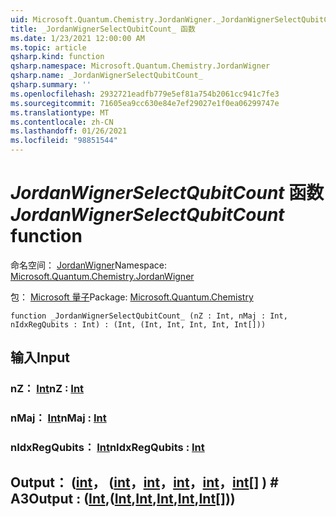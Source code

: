 ```yaml
---
uid: Microsoft.Quantum.Chemistry.JordanWigner._JordanWignerSelectQubitCount_
title: _JordanWignerSelectQubitCount_ 函数
ms.date: 1/23/2021 12:00:00 AM
ms.topic: article
qsharp.kind: function
qsharp.namespace: Microsoft.Quantum.Chemistry.JordanWigner
qsharp.name: _JordanWignerSelectQubitCount_
qsharp.summary: ''
ms.openlocfilehash: 2932721eadfb779e5ef81a754b2061cc941c7fe3
ms.sourcegitcommit: 71605ea9cc630e84e7ef29027e1f0ea06299747e
ms.translationtype: MT
ms.contentlocale: zh-CN
ms.lasthandoff: 01/26/2021
ms.locfileid: "98851544"
---
```

# <a name="_jordanwignerselectqubitcount_-function"></a><span data-ttu-id="6bc7c-102">_JordanWignerSelectQubitCount_ 函数</span><span class="sxs-lookup"><span data-stu-id="6bc7c-102">_JordanWignerSelectQubitCount_ function</span></span>

<span data-ttu-id="6bc7c-103">命名空间： [JordanWigner](xref:Microsoft.Quantum.Chemistry.JordanWigner)</span><span class="sxs-lookup"><span data-stu-id="6bc7c-103">Namespace: [Microsoft.Quantum.Chemistry.JordanWigner](xref:Microsoft.Quantum.Chemistry.JordanWigner)</span></span>

<span data-ttu-id="6bc7c-104">包： [Microsoft 量子](https://nuget.org/packages/Microsoft.Quantum.Chemistry)</span><span class="sxs-lookup"><span data-stu-id="6bc7c-104">Package: [Microsoft.Quantum.Chemistry](https://nuget.org/packages/Microsoft.Quantum.Chemistry)</span></span>




```qsharp
function _JordanWignerSelectQubitCount_ (nZ : Int, nMaj : Int, nIdxRegQubits : Int) : (Int, (Int, Int, Int, Int, Int[]))
```


## <a name="input"></a><span data-ttu-id="6bc7c-105">输入</span><span class="sxs-lookup"><span data-stu-id="6bc7c-105">Input</span></span>

### <a name="nz--int"></a><span data-ttu-id="6bc7c-106">nZ： [Int](xref:microsoft.quantum.lang-ref.int)</span><span class="sxs-lookup"><span data-stu-id="6bc7c-106">nZ : [Int](xref:microsoft.quantum.lang-ref.int)</span></span>




### <a name="nmaj--int"></a><span data-ttu-id="6bc7c-107">nMaj： [Int](xref:microsoft.quantum.lang-ref.int)</span><span class="sxs-lookup"><span data-stu-id="6bc7c-107">nMaj : [Int](xref:microsoft.quantum.lang-ref.int)</span></span>




### <a name="nidxregqubits--int"></a><span data-ttu-id="6bc7c-108">nIdxRegQubits： [Int](xref:microsoft.quantum.lang-ref.int)</span><span class="sxs-lookup"><span data-stu-id="6bc7c-108">nIdxRegQubits : [Int](xref:microsoft.quantum.lang-ref.int)</span></span>





## <a name="output--intintintintintint"></a><span data-ttu-id="6bc7c-109">Output： ([int](xref:microsoft.quantum.lang-ref.int)， ([int](xref:microsoft.quantum.lang-ref.int)，[int](xref:microsoft.quantum.lang-ref.int)，[int](xref:microsoft.quantum.lang-ref.int)，[int](xref:microsoft.quantum.lang-ref.int)，[int](xref:microsoft.quantum.lang-ref.int)[] ) # A3</span><span class="sxs-lookup"><span data-stu-id="6bc7c-109">Output : ([Int](xref:microsoft.quantum.lang-ref.int),([Int](xref:microsoft.quantum.lang-ref.int),[Int](xref:microsoft.quantum.lang-ref.int),[Int](xref:microsoft.quantum.lang-ref.int),[Int](xref:microsoft.quantum.lang-ref.int),[Int](xref:microsoft.quantum.lang-ref.int)[]))</span></span>

